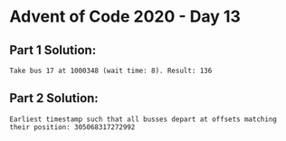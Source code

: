 # Advent of Code 2020 - Day 13

## Part 1 Solution:
```
Take bus 17 at 1000348 (wait time: 8). Result: 136
```

## Part 2 Solution:
```
Earliest timestamp such that all busses depart at offsets matching their position: 305068317272992
```
